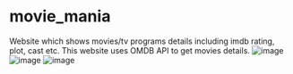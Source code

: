 # movie_mania
Website which shows movies/tv programs details including imdb rating, plot, cast etc. This website uses OMDB API to get movies details.
![image](https://user-images.githubusercontent.com/69748152/214292695-8f44f989-b811-4246-9d73-7f26e9aa1d61.png)
![image](https://user-images.githubusercontent.com/69748152/214292869-f4528707-1768-45bc-a8bb-3976a49491e9.png)
![image](https://user-images.githubusercontent.com/69748152/214292933-b4589e08-5094-4a97-9570-26afc287dbbe.png)

